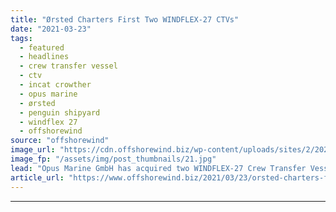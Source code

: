 ```yaml
---
title: "Ørsted Charters First Two WINDFLEX-27 CTVs"
date: "2021-03-23"
tags: 
  - featured
  - headlines
  - crew transfer vessel
  - ctv
  - incat crowther
  - opus marine
  - ørsted
  - penguin shipyard
  - windflex 27
  - offshorewind
source: "offshorewind"
image_url: "https://cdn.offshorewind.biz/wp-content/uploads/sites/2/2021/03/23124004/%C3%98rsted-Charters-First-Two-WINDFLEX-27-CTVs.jpg"
image_fp: "/assets/img/post_thumbnails/21.jpg"
lead: "Opus Marine GmbH has acquired two WINDFLEX-27 Crew Transfer Vessels, Valkyrie and Wotan, which"
article_url: "https://www.offshorewind.biz/2021/03/23/orsted-charters-first-two-windflex-27-ctvs/"
---
```


---
